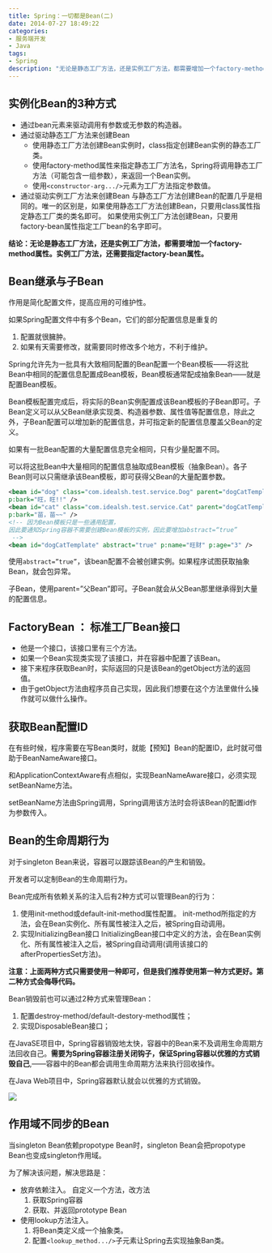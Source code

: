 ```yaml
---
title: Spring：一切都是Bean(二)
date: 2014-07-27 18:49:22
categories:
- 服务端开发
- Java
tags:
- Spring
description: "无论是静态工厂方法，还是实例工厂方法，都需要增加一个factory-method属性。实例工厂方法，还需要指定factory-bean属性"
---
```


## 实例化Bean的3种方式

- 通过bean元素来驱动调用有参数或无参数的构造器。
- 通过驱动静态工厂方法来创建Bean
  - 使用静态工厂方法创建Bean实例时，class指定创建Bean实例的静态工厂类。
  - 使用factory-method属性来指定静态工厂方法名，Spring将调用静态工厂方法（可能包含一组参数），来返回一个Bean实例。
  - 使用`<constructor-arg.../>`元素为工厂方法指定参数值。
- 通过驱动实例工厂方法来创建Bean
  与静态工厂方法创建Bean的配置几乎是相同的。唯一的区别是，如果使用静态工厂方法创建Bean，只要用class属性指定静态工厂类的类名即可。
  如果使用实例工厂方法创建Bean，只要用factory-bean属性指定工厂bean的名字即可。

**结论：无论是静态工厂方法，还是实例工厂方法，都需要增加一个factory-method属性。实例工厂方法，还需要指定factory-bean属性。**

## Bean继承与子Bean

作用是简化配置文件，提高应用的可维护性。

如果Spring配置文件中有多个Bean，它们的部分配置信息是重复的
1. 配置就很臃肿。
2. 如果有天需要修改，就需要同时修改多个地方，不利于维护。  

Spring允许先为一批具有大致相同配置的Bean配置一个Bean模板——将这批Bean中相同的配置信息配置成Bean模板，Bean模板通常配成抽象Bean——就是配置Bean模板。

Bean模板配置完成后，将实际的Bean实例配置成该Bean模板的子Bean即可。子Bean定义可以从父Bean继承实现类、构造器参数、属性值等配置信息，除此之外，子Bean配置可以增加新的配置信息，并可指定新的配置信息覆盖父Bean的定义。

如果有一批Bean配置的大量配置信息完全相同，只有少量配置不同。

可以将这批Bean中大量相同的配置信息抽取成Bean模板（抽象Bean）。各子Bean则可以只需继承该Bean模板，即可获得父Bean的大量配置参数。
```xml
<bean id="dog" class="com.idealsh.test.service.Dog" parent="dogCatTemplate"
p:bark="旺，旺!!" />
<bean id="cat" class="com.idealsh.test.service.Cat" parent="dogCatTemplate"
p:bark="苗，苗~~" />
<!-- 因为Bean模板只是一些通用配置，
因此要通知Spring容器不需要创建Bean模板的实例，因此要增加abstract=“true”
 -->
<bean id="dogCatTemplate" abstract="true" p:name="旺财" p:age="3" />
```

使用`abstract=”true”`，该bean配置不会被创建实例。如果程序试图获取抽象Bean，就会包异常。

子Bean，使用parent=”父Bean”即可。子Bean就会从父Bean那里继承得到大量的配置信息。

## FactoryBean ： 标准工厂Bean接口

- 他是一个接口，该接口里有三个方法。
- 如果一个Bean实现类实现了该接口，并在容器中配置了该Bean。
- 接下来程序获取Bean时，实际返回的只是该Bean的getObject方法的返回值。
- 由于getObject方法由程序员自己实现，因此我们想要在这个方法里做什么操作就可以做什么操作。

## 获取Bean配置ID

在有些时候，程序需要在写Bean类时，就能【预知】Bean的配置ID，此时就可借助于BeanNameAware接口。

和ApplicationContextAware有点相似，实现BeanNameAware接口，必须实现setBeanName方法。

setBeanName方法由Spring调用，Spring调用该方法时会将该Bean的配置id作为参数传入。

## Bean的生命周期行为

对于singleton Bean来说，容器可以跟踪该Bean的产生和销毁。

开发者可以定制Bean的生命周期行为。

Bean完成所有依赖关系的注入后有2种方式可以管理Bean的行为：
1. 使用init-method或default-init-method属性配置。
  init-method所指定的方法，会在Bean实例化、所有属性被注入之后，被Spring自动调用。
2. 实现InitializingBean接口
  InitializingBean接口中定义的方法，会在Bean实例化、所有属性被注入之后，被Spring自动调用(调用该接口的afterPropertiesSet方法)。

**注意：上面两种方式只需要使用一种即可，但是我们推荐使用第一种方式更好。第二种方式会侮辱代码。**

Bean销毁前也可以通过2种方式来管理Bean：
1. 配置destroy-method/default-destory-method属性；
2. 实现DisposableBean接口；    

在JavaSE项目中，Spring容器销毁地太快，容器中的Bean来不及调用生命周期方法回收自己。**需要为Spring容器注册关闭钩子，保证Spring容器以优雅的方式销毁自己**,——容器中的Bean都会调用生命周期方法来执行回收操作。

在Java Web项目中，Spring容器默认就会以优雅的方式销毁。

![](http://img2.ph.126.net/e4U_CudXzU8GZlsaiGceFA==/6619306289816177318.png)

## 作用域不同步的Bean

当singleton Bean依赖propotype Bean时，singleton Bean会把propotype Bean也变成singleton作用域。

为了解决该问题，解决思路是：
- 放弃依赖注入。
  自定义一个方法，改方法
  1. 获取Spring容器
  2. 获取、并返回prototype Bean
- 使用lookup方法注入。
  1. 将Bean类定义成一个抽象类。
  2. 配置`<lookup_method.../>`子元素让Spring去实现抽象Ban类。

